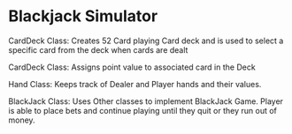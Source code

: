 # Blackjack Simulator

CardDeck Class:  Creates 52 Card playing Card deck and is used to select a specific card from the deck when cards are dealt

CardDeck Class:  Assigns point value to associated card in the Deck

Hand Class:  Keeps track of Dealer and Player hands and their values.

BlackJack Class:  Uses Other classes to implement BlackJack Game.  Player is able to place bets and continue playing until they quit or they run out of money.
